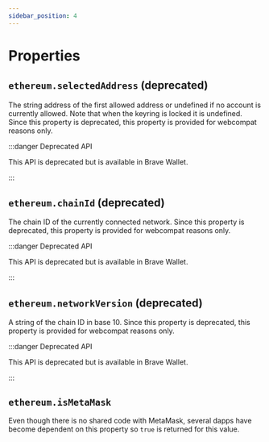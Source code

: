```yaml
---
sidebar_position: 4
---
```


# Properties


## `ethereum.selectedAddress` (deprecated)

The string address of the first allowed address or undefined if no account is currently allowed.  Note that when the keyring is locked it is undefined.  Since this property is deprecated, this property is provided for webcompat reasons only.

:::danger Deprecated API

This API is deprecated but is available in Brave Wallet.

:::

## `ethereum.chainId` (deprecated)

The chain ID of the currently connected network.
Since this property is deprecated, this property is provided for webcompat reasons only.

:::danger Deprecated API

This API is deprecated but is available in Brave Wallet.

:::

## `ethereum.networkVersion` (deprecated)

A string of the chain ID in base 10.
Since this property is deprecated, this property is provided for webcompat reasons only.

:::danger Deprecated API

This API is deprecated but is available in Brave Wallet.

:::

## `ethereum.isMetaMask`

Even though there is no shared code with MetaMask, several dapps have become dependent on this property so `true` is returned for this value.